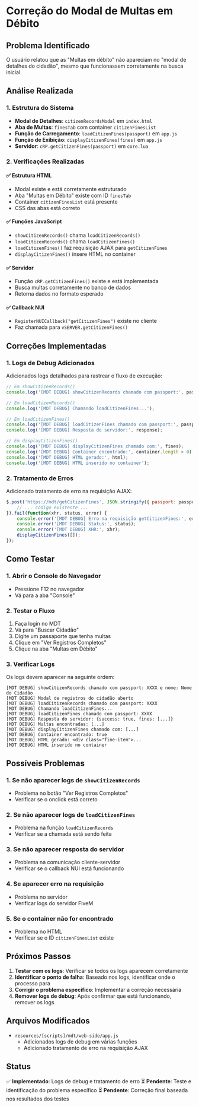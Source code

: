 # Correção do Modal de Multas em Débito

## Problema Identificado

O usuário relatou que as "Multas em débito" não apareciam no "modal de detalhes do cidadão", mesmo que funcionassem corretamente na busca inicial.

## Análise Realizada

### 1. Estrutura do Sistema
- **Modal de Detalhes**: `citizenRecordsModal` em `index.html`
- **Aba de Multas**: `finesTab` com container `citizenFinesList`
- **Função de Carregamento**: `loadCitizenFines(passport)` em `app.js`
- **Função de Exibição**: `displayCitizenFines(fines)` em `app.js`
- **Servidor**: `cRP.getCitizenFines(passport)` em `core.lua`

### 2. Verificações Realizadas

#### ✅ Estrutura HTML
- Modal existe e está corretamente estruturado
- Aba "Multas em Débito" existe com ID `finesTab`
- Container `citizenFinesList` está presente
- CSS das abas está correto

#### ✅ Funções JavaScript
- `showCitizenRecords()` chama `loadCitizenRecords()`
- `loadCitizenRecords()` chama `loadCitizenFines()`
- `loadCitizenFines()` faz requisição AJAX para `getCitizenFines`
- `displayCitizenFines()` insere HTML no container

#### ✅ Servidor
- Função `cRP.getCitizenFines()` existe e está implementada
- Busca multas corretamente no banco de dados
- Retorna dados no formato esperado

#### ✅ Callback NUI
- `RegisterNUICallback("getCitizenFines")` existe no cliente
- Faz chamada para `vSERVER.getCitizenFines()`

## Correções Implementadas

### 1. Logs de Debug Adicionados

Adicionados logs detalhados para rastrear o fluxo de execução:

```javascript
// Em showCitizenRecords()
console.log('[MDT DEBUG] showCitizenRecords chamado com passport:', passport, 'e nome:', citizenName);

// Em loadCitizenRecords()
console.log('[MDT DEBUG] Chamando loadCitizenFines...');

// Em loadCitizenFines()
console.log('[MDT DEBUG] loadCitizenFines chamado com passport:', passport);
console.log('[MDT DEBUG] Resposta do servidor:', response);

// Em displayCitizenFines()
console.log('[MDT DEBUG] displayCitizenFines chamado com:', fines);
console.log('[MDT DEBUG] Container encontrado:', container.length > 0);
console.log('[MDT DEBUG] HTML gerado:', html);
console.log('[MDT DEBUG] HTML inserido no container');
```

### 2. Tratamento de Erros

Adicionado tratamento de erro na requisição AJAX:

```javascript
$.post('https://mdt/getCitizenFines', JSON.stringify({ passport: passport }), function(response) {
    // ... código existente ...
}).fail(function(xhr, status, error) {
    console.error('[MDT DEBUG] Erro na requisição getCitizenFines:', error);
    console.error('[MDT DEBUG] Status:', status);
    console.error('[MDT DEBUG] XHR:', xhr);
    displayCitizenFines([]);
});
```

## Como Testar

### 1. Abrir o Console do Navegador
- Pressione F12 no navegador
- Vá para a aba "Console"

### 2. Testar o Fluxo
1. Faça login no MDT
2. Vá para "Buscar Cidadão"
3. Digite um passaporte que tenha multas
4. Clique em "Ver Registros Completos"
5. Clique na aba "Multas em Débito"

### 3. Verificar Logs
Os logs devem aparecer na seguinte ordem:
```
[MDT DEBUG] showCitizenRecords chamado com passport: XXXX e nome: Nome do Cidadão
[MDT DEBUG] Modal de registros do cidadão aberto
[MDT DEBUG] loadCitizenRecords chamado com passport: XXXX
[MDT DEBUG] Chamando loadCitizenFines...
[MDT DEBUG] loadCitizenFines chamado com passport: XXXX
[MDT DEBUG] Resposta do servidor: {success: true, fines: [...]}
[MDT DEBUG] Multas encontradas: [...]
[MDT DEBUG] displayCitizenFines chamado com: [...]
[MDT DEBUG] Container encontrado: true
[MDT DEBUG] HTML gerado: <div class="fine-item">...
[MDT DEBUG] HTML inserido no container
```

## Possíveis Problemas

### 1. Se não aparecer logs de `showCitizenRecords`
- Problema no botão "Ver Registros Completos"
- Verificar se o onclick está correto

### 2. Se não aparecer logs de `loadCitizenFines`
- Problema na função `loadCitizenRecords`
- Verificar se a chamada está sendo feita

### 3. Se não aparecer resposta do servidor
- Problema na comunicação cliente-servidor
- Verificar se o callback NUI está funcionando

### 4. Se aparecer erro na requisição
- Problema no servidor
- Verificar logs do servidor FiveM

### 5. Se o container não for encontrado
- Problema no HTML
- Verificar se o ID `citizenFinesList` existe

## Próximos Passos

1. **Testar com os logs**: Verificar se todos os logs aparecem corretamente
2. **Identificar o ponto de falha**: Baseado nos logs, identificar onde o processo para
3. **Corrigir o problema específico**: Implementar a correção necessária
4. **Remover logs de debug**: Após confirmar que está funcionando, remover os logs

## Arquivos Modificados

- `resources/[scripts]/mdt/web-side/app.js`
  - Adicionados logs de debug em várias funções
  - Adicionado tratamento de erro na requisição AJAX

## Status

✅ **Implementado**: Logs de debug e tratamento de erro
⏳ **Pendente**: Teste e identificação do problema específico
⏳ **Pendente**: Correção final baseada nos resultados dos testes
